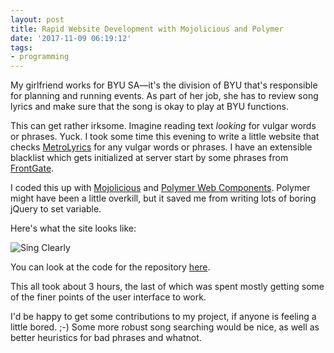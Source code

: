 ```yaml
---
layout: post
title: Rapid Website Development with Mojolicious and Polymer
date: '2017-11-09 06:19:12'
tags:
- programming
---
```


My girlfriend works for BYU SA—it's the division of BYU that's responsible for planning and running events. As part of her job, she has to review song lyrics and make sure that the song is okay to play at BYU functions.

This can get rather irksome. Imagine reading text *looking* for vulgar words or phrases. Yuck. I took some time this evening to write a little website that checks [MetroLyrics](http://metrolyrics.com) for any vulgar words or phrases. I have an extensible blacklist which gets initialized at server start by some phrases from [FrontGate](https://www.frontgatemedia.com/a-list-of-723-bad-words-to-blacklist-and-how-to-use-facebooks-moderation-tool/).

I coded this up with [Mojolicious](http://mojolicious.org) and [Polymer Web Components](https://www.polymer-project.org). Polymer might have been a little overkill, but it saved me from writing lots of boring jQuery to set variable.

Here's what the site looks like:

![Sing Clearly](/content/images/2017/11/Screen-Shot-2017-11-08-at-11.12.02-PM.png)

You can look at the code for the repository [here](https://github.com/ashton314/sing_clearly).

This all took about 3 hours, the last of which was spent mostly getting some of the finer points of the user interface to work.

I'd be happy to get some contributions to my project, if anyone is feeling a little bored. ;-) Some more robust song searching would be nice, as well as better heuristics for bad phrases and whatnot.